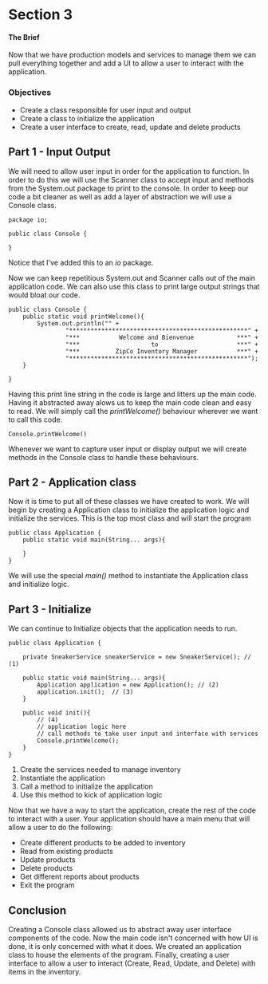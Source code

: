 # Section 3

#### The Brief
Now that we have production models and services to manage them we can pull everything together and add a UI to allow a user to interact with the application.

### Objectives
* Create a class responsible for user input and output
* Create a class to initialize the application
* Create a user interface to create, read, update and delete products

## Part 1 - Input Output
We will need to allow user input in order for the application to function. In order to do this we will use the Scanner class to accept input and methods from the System.out package to print to the console. In order to keep our code a bit cleaner as well as add a layer of abstraction we will use a Console class. 

```
package io;

public class Console {

}
```

Notice that I've added this to an _io_ package.

Now we can keep repetitious System.out and Scanner calls out of the main application code. We can also use this class to print large output strings that would bloat our code.

```
public class Console {
    public static void printWelcome(){
        System.out.println("" +
                "**************************************************" +
                "***           Welcome and Bienvenue            ***" +
                "***                    to                      ***" +
                "***          ZipCo Inventory Manager           ***" +
                "**************************************************");
    }

}
```

Having this print line string in the code is large and litters up the main code. Having it abstracted away alows us to keep the main code clean and easy to read. We will simply call the _printWelcome()_ behaviour wherever we want to call this code.

```
Console.printWelcome()
```

Whenever we want to capture user input or display output we will create methods in the Console class to handle these behaviours.

## Part 2 - Application class
Now it is time to put all of these classes we have created to work. We will begin by creating a Application class to initialize the application logic and initialize the services. This is the top most class and will start the program

```
public class Application {
	public static void main(String... args){
	
	}
}
```

We will use the special _main()_ method to instantiate the Application class and initialize logic. 


## Part 3 - Initialize
We can continue to Initialize objects that the application needs to run.

```
public class Application {

	private SneakerService sneakerService = new SneakerService(); // (1)
	
	public static void main(String... args){
		Application application = new Application(); // (2)
		application.init();  // (3)
	}
	
	public void init(){
		// (4)
		// application logic here 
		// call methods to take user input and interface with services
		Console.printWelcome();
	}
}
```

1. Create the services needed to manage inventory
2. Instantiate the application
3. Call a method to initialize the application
4. Use this method to kick of application logic

Now that we have a way to start the application, create the rest of the code to interact with a user. Your application should have a main menu that will allow a user to do the following:

* Create different products to be added to inventory
* Read from existing products
* Update products
* Delete products
* Get different reports about products
* Exit the program

## Conclusion

Creating a Console class allowed us to abstract away user interface components of the code. Now the main code isn't concerned with how UI is done, it is only concerned with what it does. We created an application class to house the elements of the program. Finally, creating a user interface to allow a user to interact (Create, Read, Update, and Delete) with items in the inventory.



